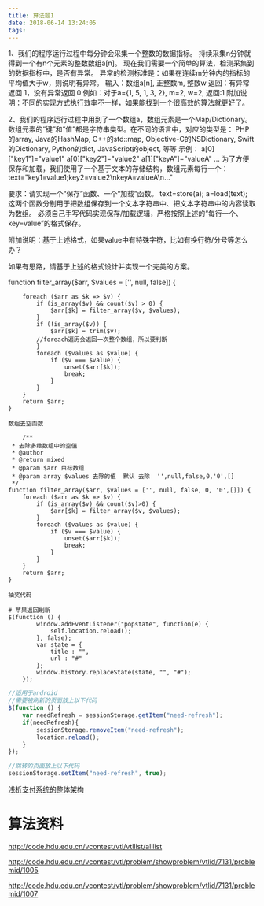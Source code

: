 ```yaml
---
title: 算法题1
date: 2018-06-14 13:24:05
tags:
---
```


1、我们的程序运行过程中每分钟会采集一个整数的数据指标。
持续采集n分钟就得到一个有n个元素的整数数组a[n]。
现在我们需要一个简单的算法，检测采集到的数据指标中，是否有异常。
异常的检测标准是：如果在连续m分钟内的指标的平均值大于w，则说明有异常。
输入：数组a[n], 正整数m, 整数w
返回：有异常返回 1，没有异常返回 0
例如：对于a={1, 5, 1, 3, 2}, m=2, w=2, 返回:1
附加说明：不同的实现方式执行效率不一样，如果能找到一个很高效的算法就更好了。

2、我们的程序运行过程中用到了一个数组a，数组元素是一个Map/Dictionary。
数组元素的“键”和“值”都是字符串类型。在不同的语言中，对应的类型是：
PHP的array, Java的HashMap, C++的std::map, Objective-C的NSDictionary, Swift的Dictionary, Python的dict, JavaScript的object, 等等
示例：
a[0]["key1"]="value1"
a[0]["key2"]="value2"
a[1]["keyA"]="valueA"
...
为了方便保存和加载，我们使用了一个基于文本的存储结构，数组元素每行一个：
text="key1=value1;key2=value2\nkeyA=valueA\n..."

要求：请实现一个“保存”函数、一个“加载”函数。
text=store(a);
a=load(text);
这两个函数分别用于把数组保存到一个文本字符串中、把文本字符串中的内容读取为数组。
必须自己手写代码实现保存/加载逻辑，严格按照上述的“每行一个、key=value”的格式保存。

附加说明：基于上述格式，如果value中有特殊字符，比如有换行符/分号等怎么办？

如果有思路，请基于上述的格式设计并实现一个完美的方案。


function filter_array($arr, $values = ['', null, false])
    {

        foreach ($arr as $k => $v) {
            if (is_array($v) && count($v) > 0) {
                $arr[$k] = filter_array($v, $values);
            }
            if (!is_array($v)) {
                $arr[$k] = trim($v);
            //foreach遍历会返回一次整个数组，所以要判断
            }
            foreach ($values as $value) {
                if ($v === $value) {
                    unset($arr[$k]);
                    break;
                }
            }
        }
        return $arr;
    }
    
    数组去空函数

```
    /**
 * 去除多维数组中的空值
 * @author 
 * @return mixed
 * @param $arr 目标数组
 * @param array $values 去除的值  默认 去除  '',null,false,0,'0',[]
 */
function filter_array($arr, $values = ['', null, false, 0, '0',[]]) {
    foreach ($arr as $k => $v) {
        if (is_array($v) && count($v)>0) {
            $arr[$k] = filter_array($v, $values);
        }
        foreach ($values as $value) {
            if ($v === $value) {
                unset($arr[$k]);
                break;
            }
        }
    }
    return $arr;
}
```
    抽奖代码



```
# 苹果返回刷新
$(function () {
        window.addEventListener("popstate", function(e) {
            self.location.reload();
        }, false);
        var state = {
            title : "",
            url : "#"
        };
        window.history.replaceState(state, "", "#");
    });
```


```js
//适用于android
//需要被刷新的页面放上以下代码
$(function () {
    var needRefresh = sessionStorage.getItem("need-refresh");
    if(needRefresh){
        sessionStorage.removeItem("need-refresh");
        location.reload();
    }
});

//跳转的页面放上以下代码
sessionStorage.setItem("need-refresh", true);
```

[浅析支付系统的整体架构](http://www.woshipm.com/pd/640373.html)

# 算法资料

http://code.hdu.edu.cn/vcontest/vtl/vtllist/alllist

http://code.hdu.edu.cn/vcontest/vtl/problem/showproblem/vtlid/7131/problemid/1005

http://code.hdu.edu.cn/vcontest/vtl/problem/showproblem/vtlid/7131/problemid/1007


